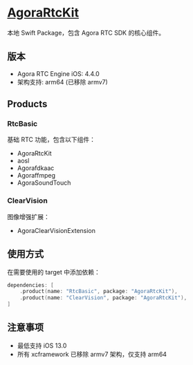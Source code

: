 # [AgoraRtcKit](https://github.com/AgoraIO/AgoraRtcEngine_iOS)

本地 Swift Package，包含 Agora RTC SDK 的核心组件。

## 版本

- Agora RTC Engine iOS: 4.4.0
- 架构支持: arm64 (已移除 armv7)

## Products

### RtcBasic
基础 RTC 功能，包含以下组件：
- AgoraRtcKit
- aosl
- Agorafdkaac
- Agoraffmpeg
- AgoraSoundTouch

### ClearVision
图像增强扩展：
- AgoraClearVisionExtension

## 使用方式

在需要使用的 target 中添加依赖：

```swift
dependencies: [
    .product(name: "RtcBasic", package: "AgoraRtcKit"),
    .product(name: "ClearVision", package: "AgoraRtcKit"),
]
```

## 注意事项

- 最低支持 iOS 13.0
- 所有 xcframework 已移除 armv7 架构，仅支持 arm64

